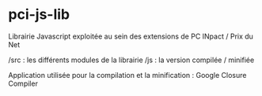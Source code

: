 pci-js-lib
==========

Librairie Javascript exploitée au sein des extensions de PC INpact / Prix du Net

/src : les différents modules de la librairie
/js  : la version compilée / minifiée

Application utilisée pour la compilation et la minification : Google Closure Compiler